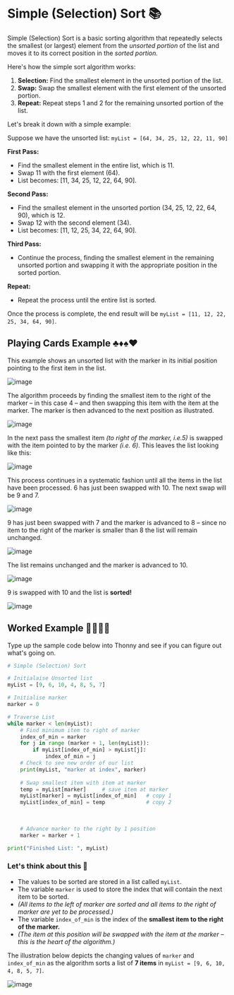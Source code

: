 # Simple (Selection) Sort 📚

Simple (Selection) Sort is a basic sorting algorithm that repeatedly selects the smallest (or largest) element from the _unsorted portion_ of the list and moves it to its correct position in the _sorted portion._

Here's how the simple sort algorithm works:

1. **Selection:** Find the smallest element in the unsorted portion of the list.
2. **Swap:** Swap the smallest element with the first element of the unsorted portion.
3. **Repeat:** Repeat steps 1 and 2 for the remaining unsorted portion of the list.
   
Let's break it down with a simple example:

Suppose we have the unsorted list: ``myList = [64, 34, 25, 12, 22, 11, 90]``

**First Pass:**
- Find the smallest element in the entire list, which is 11.
- Swap 11 with the first element (64).
- List becomes: [11, 34, 25, 12, 22, 64, 90].

**Second Pass:**
- Find the smallest element in the unsorted portion (34, 25, 12, 22, 64, 90), which is 12.
- Swap 12 with the second element (34).
- List becomes: [11, 12, 25, 34, 22, 64, 90].

**Third Pass:**
- Continue the process, finding the smallest element in the remaining unsorted portion and swapping it with the appropriate position in the sorted portion.

**Repeat:**
- Repeat the process until the entire list is sorted.

Once the process is complete, the end result will be  `myList = [11, 12, 22, 25, 34, 64, 90]`.

## Playing Cards Example ♣️♦️♠️♥️
This example shows an unsorted list with the marker in its initial position pointing to the first item in the list.

![image](https://github.com/ross-bish/Algorithms/assets/83789503/b39e41ef-383c-4e38-800f-e90741b2bf23)

The algorithm proceeds by finding the smallest item to the right of the marker – in this case 4 – and then swapping this item with the item at the marker. 
The marker is then advanced to the next position as illustrated.

![image](https://github.com/ross-bish/Algorithms/assets/83789503/ce0c4860-571c-4824-b2b0-4ceb34bf9f95)

In the next pass the smallest item _(to right of the marker, i.e.5)_ is swapped with the item pointed to by the marker _(i.e. 6)_. 
This leaves the list looking like this:

![image](https://github.com/ross-bish/Algorithms/assets/83789503/20b0abcd-b4bb-47de-b385-03edaf0f890e)

This process continues in a systematic fashion until all the items in the list have been processed.
6 has just been swapped with 10. The next swap will be 9 and 7.

![image](https://github.com/ross-bish/Algorithms/assets/83789503/bf7b36a3-0f9e-49d0-a4ce-9037a363a483)

9 has just been swapped with 7 and the marker is advanced to 8 – since no item to the right of the marker is smaller than 8 the list will remain unchanged.

![image](https://github.com/ross-bish/Algorithms/assets/83789503/2a63a7bd-5ebd-4179-a882-f28cf9c8c461)

The list remains unchanged and the marker is advanced to 10.

![image](https://github.com/ross-bish/Algorithms/assets/83789503/aec21bdb-2871-462d-bf9d-f9ee78d368b0)

9 is swapped with 10 and the list is **sorted!**

![image](https://github.com/ross-bish/Algorithms/assets/83789503/d1cde7e1-2ea8-4c1b-aac5-63eea6efcc6b)

## Worked Example 👨🏽‍💻📝 
Type up the sample code below into Thonny and see if you can figure out what's going on.

````python
# Simple (Selection) Sort

# Initialaise Unsorted list
myList = [9, 6, 10, 4, 8, 5, 7]

# Initialise marker
marker = 0

# Traverse List
while marker < len(myList):
    # Find minimum item to right of marker
    index_of_min = marker
    for j in range (marker + 1, len(myList)):
        if myList[index_of_min] > myList[j]:
            index_of_min = j
    # Check to see new order of our list
    print(myList, "marker at index", marker)
    
    # Swap smallest item with item at marker
    temp = myList[marker]     # save item at marker
    myList[marker] = myList[index_of_min]   # copy 1
    myList[index_of_min] = temp             # copy 2
    
    
    
    # Advance marker to the right by 1 position
    marker = marker + 1

print("Finished List: ", myList)
````
### Let's think about this 🤔 

- The values to be sorted are stored in a list called `myList`.
- The variable ``marker`` is used to store the index that will contain the next item to be sorted.
- _(All items to the left of marker are sorted and all items to the right of marker are yet to be processed.)_
- The variable ``index_of_min`` is the index of the **smallest item to the right of the marker.**
- _(The item at this position will be swapped with the item at the marker – this is the heart of the algorithm.)_

The illustration below depicts the changing values of ``marker`` and ``index_of_min`` as the algorithm sorts a list of **7 items** in `myList = [9, 6, 10, 4, 8, 5, 7]`.

![image](https://github.com/ross-bish/Algorithms/assets/83789503/74bc59e6-81b4-47ea-b32b-9f55ab4e8820)
